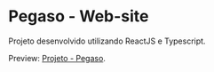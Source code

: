 # Pegaso - Web-site

Projeto desenvolvido utilizando ReactJS e Typescript.

Preview: [Projeto - Pegaso](https://pegaso.netlify.app/).
